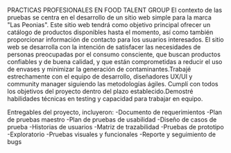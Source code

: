 PRACTICAS PROFESIONALES EN FOOD TALENT GROUP
El contexto de las pruebas se centra en el desarrollo de un sitio web simple para la marca "Las Peonias". Este sitio web tendrá como objetivo principal ofrecer un catálogo de productos disponibles hasta el momento, 
así como también proporcionar información de contacto para los usuarios interesados. El sitio web se desarrolla con la intención de satisfacer las necesidades de personas preocupadas por el consumo consciente, 
que buscan productos confiables y de buena calidad, y que están comprometidas a reducir el uso de envases y minimizar la generación de contaminantes.Trabajé estrechamente con el equipo de desarrollo, diseñadores UX/UI y community manager
siguiendo las metodologías ágiles. Cumplí con todos los objetivos del proyecto dentro del plazo establecido.Demostré habilidades técnicas en testing y capacidad para trabajar en equipo.

Entregables del proyecto, incluyeron:
  -Documento de requerimientos
  -Plan de pruebas maestro
  -Plan de pruebas de usabilidad
  -Diseño de casos de prueba
  -Historias de usuarios
  -Matriz de trazabilidad
  -Pruebas de prototipo
  -Exploratorio
  -Pruebas visuales y funcionales
  -Reporte y seguimiento de bugs

